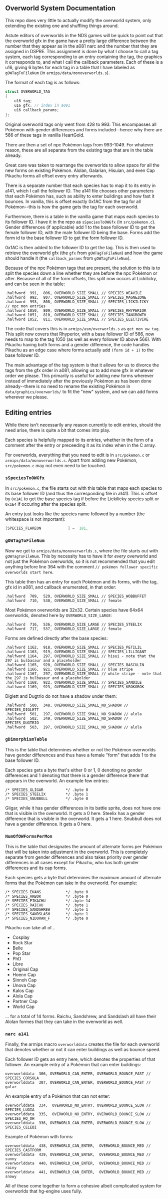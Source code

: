 ## Overworld System Documentation

This repo does very little to actually modify the overworld system, only extending the existing one and shuffling things around.

Astute editors of overworlds in the NDS games will be quick to point out that the overworld gfx in the game have a pretty large difference between the number that they appear as in the a081 narc and the number that they are assigned in DSPRE.  This assignment is done by what I choose to call a tag system, each tag corresponding to an entry containing the tag, the graphics it corresponds to, and what I call the callback parameters.  Each of these is a u16, giving 6 bytes for each tag in a table that I have labeled as ``gOWTagToFileNum`` (in ``armips/data/monoverworlds.s``).

The format of each tag is as follows:

```c
struct OVERWORLD_TAG
{
    u16 tag;
    u16 gfx; // index in a081
    u16 callback_params;
};
```

Original overworld tags only went from 428 to 993.  This encompasses all Pokémon with gender differences and forms included--hence why there are 566 of these tags in vanilla HeartGold.

There are then a set of npc Pokémon tags from 993-1049.  For whatever reason, these are all separate from the existing tags that are in the table already.

Great care was taken to rearrange the overworlds to allow space for all the new forms on existing Pokémon.  Alolan, Galarian, Hisuian, and even Cap Pikachu forms all offset every entry afterwards.

There is a separate number that each species has to map it to its entry in a141, which I call the follower ID.  The a141 file chooses other parameters that each Pokémon has, such as ability to enter buildings and how fast it bounces.  In vanilla, this is offset exactly 0x1AC from the tag for all Pokémon--this is how the game gets the tag for each overworld.

Furthermore, there is a table in the vanilla game that maps each species to its follower ID.  I have it in the repo as ``sSpeciesToOWGfx`` (in ``src/pokemon.c``).  Gender differences (if applicable) add 1 to the base follower ID to get the female follower ID, with the male follower ID being the base.  Forms add the form id to the base follower ID to get the form follower ID.

0x1AC is then added to the follower ID to get the tag.  This is then used to retrieve the overworld gfx (the ``gfx`` from ``gOWTagToFileNum``) and how the game should handle it (the ``callback_params`` from ``gOWTagToFileNum``).

Because of the npc Pokémon tags that are present, the solution to this is to split the species down a line whether they are before the npc Pokémon or after.  Because of all of the form offsets, this split now occurs at Lickilicky, and can be seen in the table:

```
.halfword  991,  806, OVERWORLD_SIZE_SMALL // SPECIES_WEAVILE
.halfword  992,  807, OVERWORLD_SIZE_SMALL // SPECIES_MAGNEZONE
.halfword  993,  808, OVERWORLD_SIZE_SMALL // SPECIES_LICKILICKY
// npc mon entries
.halfword 1050,  809, OVERWORLD_SIZE_SMALL // SPECIES_RHYPERIOR
.halfword 1051,  810, OVERWORLD_SIZE_SMALL // SPECIES_TANGROWTH
.halfword 1052,  811, OVERWORLD_SIZE_SMALL // SPECIES_ELECTIVIRE
```

The code that covers this is in ``armips/asm/overworlds.s`` as ``get_mon_ow_tag``.  This split now covers that Rhyperior, with a base follower ID of 566, now needs to map to the tag 1050 (as well as every follower ID above 566).  With Pikachu having both forms and a gender difference, the code handles Pikachu as an edge case where forms actually add ``(form id + 1)`` to the base follower ID.

The main advantage of the tag system is that it allows for us to divorce the tags from the gfx order in a081, allowing us to add more gfx in whatever order we please.  This primarily is useful for adding new forms wherever instead of immediately after the previously Pokémon as has been done already--there is no need to rename the existing Pokémon in ``data/graphics/overworlds/`` to fit the "new" system, and we can add forms wherever we please.

## Editing entries

While there isn't necessarily any reason currently to edit entries, should the need arise, there is quite a bit that comes into play.

Each species is helpfully mapped to its entries, whether in the form of a comment after the entry or preceeding it as its index when in the C array.

For overworlds, everything that you need to edit is in ``src/pokemon.c`` or ``armips/data/monoverworlds.s``.  Apart from adding new Pokémon, ``src/pokemon.c`` may not even need to be touched.

### ``sSpeciesToOWGfx``

In ``src/pokemon.c``, the file starts out with this table that maps each species to its base follower ID (and thus the corresponding file in a141).  This is offset by ``0x1AC`` to get the base species tag if before the Lickilicky species split or ``0x1E4`` if occuring after the species split.

An entry just looks like the species name followed by a number (the whitespace is not important):

```c
[SPECIES_FLAREON            ] =  181,
```

### ``gOWTagToFileNum``

Now we get to ``armips/data/monoverworlds.s``, where the file starts out with ``gOWTagToFileNum``.  This by necessity has to have it for _every_ overworld and not just the Pokémon overworlds, so it is not recommended that you edit anything before line 364 with the comment ``// pokémon follower specific overworlds start here``.

This table then has an entry for each Pokémon and its forms, with the tag, gfx id in a081, and callback enumerated, in that order:

```
.halfword  709,  529, OVERWORLD_SIZE_SMALL // SPECIES_WOBBUFFET
.halfword  710,  530, OVERWORLD_SIZE_SMALL // female
```

Most Pokémon overworlds are 32x32.  Certain species have 64x64 overworlds, denoted here by ``OVERWORLD_SIZE_LARGE``:

```
.halfword  716,  536, OVERWORLD_SIZE_LARGE // SPECIES_STEELIX
.halfword  717,  537, OVERWORLD_SIZE_LARGE // female
```

Forms are defined directly after the base species:

```
.halfword 1162,  918, OVERWORLD_SIZE_SMALL // SPECIES_PETILIL
.halfword 1163,  919, OVERWORLD_SIZE_SMALL // SPECIES_LILLIGANT
.halfword 1164,  297, OVERWORLD_SIZE_SMALL // hisui - note that the 297 is bulbasaur and a placeholder
.halfword 1165,  920, OVERWORLD_SIZE_SMALL // SPECIES_BASCULIN
.halfword 1166,  921, OVERWORLD_SIZE_SMALL // blue stripe
.halfword 1167,  297, OVERWORLD_SIZE_SMALL // white stripe - note that the 297 is bulbasaur and a placeholder
.halfword 1168,  922, OVERWORLD_SIZE_SMALL // SPECIES_SANDILE
.halfword 1169,  923, OVERWORLD_SIZE_SMALL // SPECIES_KROKOROK
```

Diglett and Dugtrio do not have a shadow under them:

```
.halfword  500,  348, OVERWORLD_SIZE_SMALL_NO_SHADOW // SPECIES_DIGLETT
.halfword  501,  297, OVERWORLD_SIZE_SMALL_NO_SHADOW // alola
.halfword  502,  349, OVERWORLD_SIZE_SMALL_NO_SHADOW // SPECIES_DUGTRIO
.halfword  503,  297, OVERWORLD_SIZE_SMALL_NO_SHADOW // alola
```


### ``gDimorphismTable``

This is the table that determines whether or not the Pokémon overworlds have gender differences and thus have a female "form" that adds 1 to the base follower ID.

Each species gets a byte that's either 0 or 1, 0 denoting no gender differences and 1 denoting that there is a gender difference there that appears in the overworld.  An example few entries:

```
/* SPECIES_GLIGAR          */ .byte 0
/* SPECIES_STEELIX         */ .byte 1
/* SPECIES_SNUBBULL        */ .byte 0
```

Gligar, while it has gender differences in its battle sprite, does not have one that is visible in the overworld.  It gets a 0 here.  Steelix has a gender difference that is visible in the overworld.  It gets a 1 here.  Snubbull does not have a gender difference.  It gets a 0 here.


### ``NumOfOWFormsPerMon``

This is the table that designates the amount of alternate forms per Pokémon that will be taken into adjustment in the overworld.  This is completely separate from gender differences and also takes priority over gender differences in all cases except for Pikachu, who has both gender differences and its cap forms.

Each species gets a byte that determines the maximum amount of alternate forms that the Pokémon can take in the overworld.  For example:

```
/* SPECIES_EKANS           */ .byte 0
/* SPECIES_ARBOK           */ .byte 0
/* SPECIES_PIKACHU         */ .byte 14
/* SPECIES_RAICHU          */ .byte 1
/* SPECIES_SANDSHREW       */ .byte 1
/* SPECIES_SANDSLASH       */ .byte 1
/* SPECIES_NIDORAN_F       */ .byte 0
```

Pikachu can take all of...
- Cosplay
- Rock Star
- Belle
- Pop Star
- PhD
- Libre
- Original Cap
- Hoenn Cap
- Sinnoh Cap
- Unova Cap
- Kalos Cap
- Alola Cap
- Partner Cap
- World Cap

... for a total of 14 forms.  Raichu, Sandshrew, and Sandslash all have their Alolan formes that they can take in the overworld as well.


### ``narc a141``

Finally, the armips macro ``overworlddata`` creates the file for each overworld that denotes whether or not it can enter buildings as well as bounce speed.

Each follower ID gets an entry here, which denotes the properties of that follower.  An example entry of a Pokémon that can enter buildings:

```
overworlddata  306, OVERWORLD_CAN_ENTER, OVERWORLD_BOUNCE_FAST // SPECIES_CORSOLA
overworlddata  307, OVERWORLD_CAN_ENTER, OVERWORLD_BOUNCE_FAST // galar
```

An example entry of a Pokémon that can not enter:

```
overworlddata  334,  OVERWORLD_NO_ENTRY, OVERWORLD_BOUNCE_SLOW // SPECIES_LUGIA
overworlddata  335,  OVERWORLD_NO_ENTRY, OVERWORLD_BOUNCE_SLOW // SPECIES_HO_OH
overworlddata  336, OVERWORLD_CAN_ENTER, OVERWORLD_BOUNCE_SLOW // SPECIES_CELEBI
```

Example of Pokémon with forms:

```
overworlddata  438, OVERWORLD_CAN_ENTER,  OVERWORLD_BOUNCE_MED // SPECIES_CASTFORM
overworlddata  439, OVERWORLD_CAN_ENTER,  OVERWORLD_BOUNCE_MED // sunny
overworlddata  440, OVERWORLD_CAN_ENTER,  OVERWORLD_BOUNCE_MED // rainy
overworlddata  441, OVERWORLD_CAN_ENTER,  OVERWORLD_BOUNCE_MED // snowy
```

All of these come together to form a cohesive albeit complicated system for overworlds that hg-engine uses fully.
